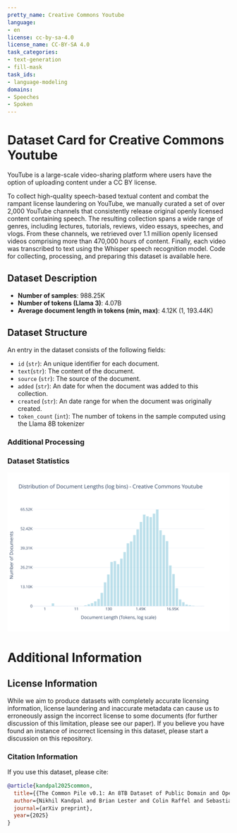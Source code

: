```yaml
---
pretty_name: Creative Commons Youtube
language:
- en
license: cc-by-sa-4.0
license_name: CC-BY-SA 4.0
task_categories:
- text-generation
- fill-mask
task_ids:
- language-modeling
domains:
- Speeches
- Spoken
---
```


# Dataset Card for Creative Commons Youtube

<!-- START-SHORT DESCRIPTION -->
YouTube is a large-scale video-sharing platform where users have the option of uploading content under a CC BY license.
<!-- END-SHORT DESCRIPTION -->

To collect high-quality speech-based textual content and combat the rampant license laundering on YouTube, we manually curated a set of over 2,000 YouTube channels that consistently release original openly licensed content containing speech. The resulting collection spans a wide range of genres, including lectures, tutorials, reviews, video essays, speeches, and vlogs. From these channels, we retrieved over 1.1 million openly licensed videos comprising more than 470,000 hours of content. Finally, each video was transcribed to text using the Whisper speech recognition model. Code for collecting, processing, and preparing this dataset is available here.




## Dataset Description

<!-- START-DESC-STATS -->
- **Number of samples**: 988.25K
- **Number of tokens (Llama 3)**: 4.07B
- **Average document length in tokens (min, max)**: 4.12K (1, 193.44K)
<!-- END-DESC-STATS -->


## Dataset Structure
An entry in the dataset consists of the following fields:

- `id` (`str`): An unique identifier for each document.
- `text`(`str`): The content of the document.
- `source` (`str`): The source of the document.
- `added` (`str`): An date for when the document was added to this collection.
- `created` (`str`): An date range for when the document was originally created.
- `token_count` (`int`): The number of tokens in the sample computed using the Llama 8B tokenizer


### Additional Processing


### Dataset Statistics

<!-- START-DATASET PLOTS -->
<p align="center">
<img src="./images/dist_document_length.svg" width="600" style="margin-right: 10px;" />
</p>
<!-- END-DATASET PLOTS -->


# Additional Information

## License Information
While we aim to produce datasets with completely accurate licensing information, license laundering and inaccurate metadata can cause us to erroneously assign the incorrect license to some documents (for further discussion of this limitation, please see our paper). If you believe you have found an instance of incorrect licensing in this dataset, please start a discussion on this repository.

### Citation Information

If you use this dataset, please cite:
```bibtex
@article{kandpal2025common,
  title={{The Common Pile v0.1: An 8TB Dataset of Public Domain and Openly Licensed Text}},
  author={Nikhil Kandpal and Brian Lester and Colin Raffel and Sebastian Majstorovic and Stella Biderman and Baber Abbasi and Luca Soldaini and Enrico Shippole and A. Feder Cooper and Aviya Skowron and Shayne Longpre and Lintang Sutawika and Alon Albalak and Zhenlin Xu and Guilherme Penedo and Loubna Ben  and Elie Bakouch and John David  and Honglu Fan and Dashiell Stander and Guangyu Song and Aaron Gokaslan and John Kirchenbauer and Tom Goldstein and Brian R and Bhavya Kailkhura and Tyler Murray},
  journal={arXiv preprint},
  year={2025}
}
```
